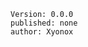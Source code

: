 <!DOCTYPE html>
<html lang="de">
<body>
  </p>
  </div>
    <p></p>

    Version: 0.0.0
    published: none
    author: Xyonox
</body>
</html>
